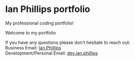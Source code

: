 # Ian Phillips  portfolio
My professional coding portfolio!

Welcome to my portfolio

If you have any questions please don't hesitate to reach out:<br>
Business Email: [Ian.Phillips](bus.ianphillips@gmail.com) <br>
Development/Personal Email: [dev.ian.phillips](dev.phillipsian@gmail.com)
